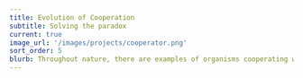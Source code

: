 ```yaml
---
title: Evolution of Cooperation
subtitle: Solving the paradox
current: true
image_url: '/images/projects/cooperator.png'
sort_order: 5
blurb: Throughout nature, there are examples of organisms cooperating with others, both members of their own species and other species. But from an evolutionary perspective, cooperative behaviors seem counterintuitive. How do cooperators avoid being exploited by “cheaters” that do not pay the costs of cooperation, but benefit from the cooperation of others? One solution to this dilemma is found by cooperating only with other cooperators. Using both lab experiments and computer simulations, we have found that when organisms disperse and interact locally, patches of cooperators can outgrow cheater patches and become abundant (Prado & Kerr 2008; Nahum et al., 2011). When populations are mixed—similar to growth in a test tube—cooperators can be exploited by cheaters and driven to extinction. We have also explored how cooperator patches may be more likely to gain adaptations to their environment. These adaptations can be beneficial enough to give cooperators a selective advantage over non-adapted cheaters (Hammarlund et al., 2016; Connelly et al., 2016).
---
```

